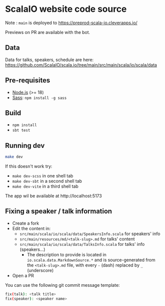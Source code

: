 # ScalaIO website code source

Note : `main` is deployed to https://preprod-scala-io.cleverapps.io/

Previews on PR are available with the bot.


## Data

Data for talks, speakers, schedule are here: https://github.com/ScalaIO/scala.io/tree/main/src/main/scala/io/scala/data


## Pre-requisites

- [Node.js](https://nodejs.org/en/) (>= 18)
- [Sass](https://sass-lang.com/): `npm install -g sass`

## Build

- `npm install`
- `sbt test`

## Running dev

```bash
make dev
```

If this doesn't work try:

- `make dev-scss` in one shell tab
- `make dev-sbt` in a second shell tab
- `make dev-vite` in a third shell tab

The app wil be available at http://localhost:5173

## Fixing a speaker / talk information

- Create a fork
- Edit the content in:
  - `src/main/scala/io/scala/data/SpeakersInfo.scala` for speakers' info
  - `src/main/resources/md/<talk-slug>.md` for talks' content
  - `src/main/scala/io/scala/data/TalksInfo.scala` for talks' info (speakers...)
    - The description to provide is located in `io.scala.data.MarkdownSource.*` and is source-generated from the `<talk-slug>.md` file, with every `-` (dash) replaced by `_` (underscore)
- Open a PR

You can use the following git commit message template:

```sh
fix(talk): <talk title>
fix(speaker): <speaker name>
```
